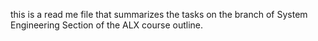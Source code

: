 this is a read me file that summarizes the tasks 
on the branch of System Engineering Section of the ALX course outline.

